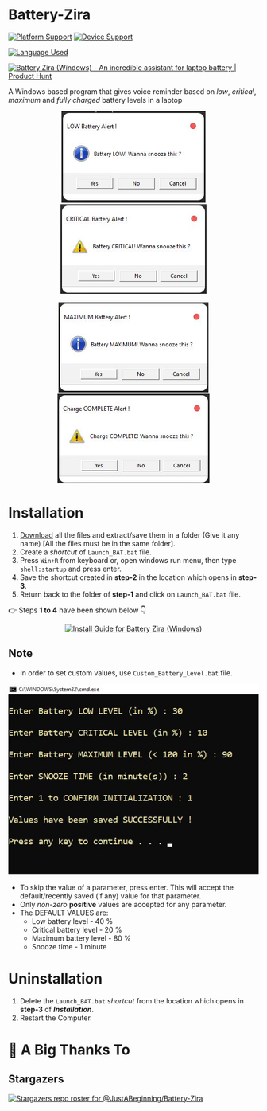 # Battery-Zira

<p align=left>
<a href="https://github.com/JustABeginning/Battery-Zira#JAB"><img src="https://img.shields.io/badge/platform-windows-blue" alt="Platform Support"></a>
<a href="https://github.com/JustABeginning/Battery-Zira#JAB"><img src="https://img.shields.io/badge/device-laptop-orange" alt="Device Support"></a>
</p>

[![Language Used](https://img.shields.io/badge/language-Batch%20Script%2C%20VBScript-green)](https://github.com/JustABeginning/Battery-Zira#JAB)

<p align=left>
<a href="https://www.producthunt.com/posts/battery-zira-windows?utm_source=badge-review&utm_medium=badge&utm_souce=badge-battery-zira-windows#discussion-body" target="_blank"><img src="https://api.producthunt.com/widgets/embed-image/v1/review.svg?post_id=309402&theme=light" alt="Battery Zira (Windows) - An incredible assistant for laptop battery | Product Hunt" style="width: 250px; height: 54px;" width="250" height="54" /></a>
</p>

A Windows based program that gives voice reminder based on *low*, *critical*, *maximum* and *fully charged* battery levels in a laptop

<p align=center>
<a href="https://github.com/JustABeginning/Battery-Zira#JAB"><img src="Battery_Low_Notify.jpg" alt="Battery Low Notification" hspace=10></a>
<a href="https://github.com/JustABeginning/Battery-Zira#JAB"><img src="Battery_Critical_Notify.jpg" alt="Battery Critical Notification" hspace=10></a>
</p>
<p align=center>
<a href="https://github.com/JustABeginning/Battery-Zira#JAB"><img src="Battery_Max_Notify.jpg" alt="Battery Maximum Notification" hspace=10></a>
<a href="https://github.com/JustABeginning/Battery-Zira#JAB"><img src="Battery_Full_Notify.jpg" alt="Battery Full Notification" hspace=10></a>
</p>

# Installation

1. [Download](https://github.com/JustABeginning/Battery-Zira/releases) all the files and extract/save them in a folder (Give it any name) [All the files must be in the same folder].
2. Create a *shortcut* of `Launch_BAT.bat` file.
3. Press `Win+R` from keyboard or, open windows run menu, then type `shell:startup` and press enter.
4. Save the shortcut created in **step-2** in the location which opens in **step-3**.
5. Return back to the folder of **step-1** and click on `Launch_BAT.bat` file.

:point_right: Steps **1 to 4** have been shown below :point_down:

<p align=center>
<a href="https://github.com/JustABeginning/Battery-Zira#JAB">
<img src="Install_Zira.gif" alt="Install Guide for Battery Zira (Windows)">
</a>
</p>

## Note

+ In order to set custom values, use `Custom_Battery_Level.bat` file.

<p align=center>
<a href="https://github.com/JustABeginning/Battery-Zira#JAB"><img src="Custom_Value.jpg" alt="Set Custom Values"></a>
</p>

+ To skip the value of a parameter, press enter. This will accept the default/recently saved (if any) value for that parameter.
+ Only *non-zero* **positive** values are accepted for any parameter.
+ The DEFAULT VALUES are:
	+ Low battery level - 40 %
	+ Critical battery level - 20 %
	+ Maximum battery level - 80 %
	+ Snooze time - 1 minute

# Uninstallation

1. Delete the `Launch_BAT.bat` *shortcut* from the location which opens in **step-3** of ***Installation***.
2. Restart the Computer.

# :clap: A Big Thanks To

## Stargazers

[![Stargazers repo roster for @JustABeginning/Battery-Zira](https://reporoster.com/stars/JustABeginning/Battery-Zira)](https://github.com/JustABeginning/Battery-Zira/stargazers)
